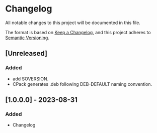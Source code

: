 # Changelog
All notable changes to this project will be documented in this file.

The format is based on [Keep a Changelog](https://keepachangelog.com/en/1.0.0/),
and this project adheres to [Semantic Versioning](https://semver.org/spec/v2.0.0.html).

## [Unreleased]
### Added
- add SOVERSION.
- CPack generates .deb following DEB-DEFAULT naming convention.

## [1.0.0.0] - 2023-08-31
### Added
- Changelog